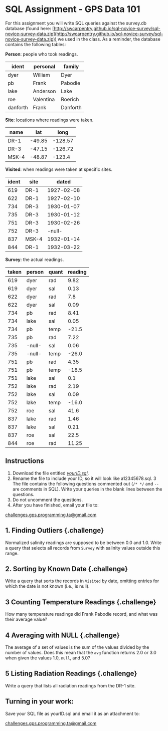 # SQL Assignment - GPS Data 101

For this assignment you will write SQL queries against the survey.db database (found here: [http://swcarpentry.github.io/sql-novice-survey/sql-novice-survey-data.zip](http://swcarpentry.github.io/sql-novice-survey/sql-novice-survey-data.zip)) we used in the class. As a reminder, the database contains the following tables: 

 **Person**: people who took readings.

 |ident   |personal |family
 |--------|---------|----------
 |dyer    |William  |Dyer
 |pb      |Frank    |Pabodie
 |lake    |Anderson |Lake
 |roe     |Valentina|Roerich
 |danforth|Frank    |Danforth

 **Site**: locations where readings were taken.

 |name |lat   |long   |
 |-----|------|-------|
 |DR-1 |-49.85|-128.57|
 |DR-3 |-47.15|-126.72|
 |MSK-4|-48.87|-123.4 |

 **Visited**: when readings were taken at specific sites.

 |ident|site |dated     |
 |-----|-----|----------|
 |619  |DR-1 |1927-02-08|
 |622  |DR-1 |1927-02-10|
 |734  |DR-3 |1930-01-07|
 |735  |DR-3 |1930-01-12|
 |751  |DR-3 |1930-02-26|
 |752  |DR-3 |-null-    |
 |837  |MSK-4|1932-01-14|
 |844  |DR-1 |1932-03-22|

 **Survey**: the actual readings.

 |taken|person|quant|reading|
 |-----|------|-----|-------|
 |619  |dyer  |rad  |9.82   |
 |619  |dyer  |sal  |0.13   |
 |622  |dyer  |rad  |7.8    |
 |622  |dyer  |sal  |0.09   |
 |734  |pb    |rad  |8.41   |
 |734  |lake  |sal  |0.05   |
 |734  |pb    |temp |-21.5  |
 |735  |pb    |rad  |7.22   |
 |735  |-null-|sal  |0.06   |
 |735  |-null-|temp |-26.0  |
 |751  |pb    |rad  |4.35   |
 |751  |pb    |temp |-18.5  |
 |751  |lake  |sal  |0.1    |
 |752  |lake  |rad  |2.19   |
 |752  |lake  |sal  |0.09   |
 |752  |lake  |temp |-16.0  |
 |752  |roe   |sal  |41.6   |
 |837  |lake  |rad  |1.46   |
 |837  |lake  |sal  |0.21   |
 |837  |roe   |sal  |22.5   |
 |844  |roe   |rad  |11.25  |

## Instructions

1. Download  the file entitled *[yourID.sql](http://ucsdlib.github.io/win2016-gps-dm101/yourID.sql)*. 
2. Rename the file to include your ID, so it will look like a12345678.sql. 
3 The file contains the following questions commented out (`/* */` and `--` are comments in SQL).  Write your queries in the blank lines between the questions. 
4. Do not uncomment the questions. 
5. After you have finished, email your file to: 

challenges.gps.programming.ta@gmail.com


## 1. Finding Outliers {.challenge}

Normalized salinity readings are supposed to be between 0.0 and 1.0. Write a query that selects all records from `Survey`
with salinity values outside this range.


## 2. Sorting by Known Date {.challenge}

Write a query that sorts the records in `Visited` by date,
omitting entries for which the date is not known
(i.e., is null).


## 3 Counting Temperature Readings {.challenge}

How many temperature readings did Frank Pabodie record,
and what was their average value?

## 4 Averaging with NULL {.challenge}

The average of a set of values is the sum of the values
divided by the number of values.
Does this mean that the `avg` function returns 2.0 or 3.0
when given the values 1.0, `null`, and 5.0?


## 5 Listing Radiation Readings {.challenge}

Write a query that lists all radiation readings from the DR-1 site.

## Turning in your work: 

Save your SQL file as yourID.sql and email it as an attachment to: 

challenges.gps.programming.ta@gmail.com




